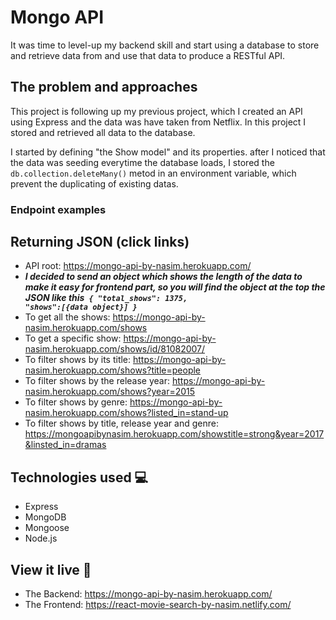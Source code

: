 # Mongo API

It was time to level-up my backend skill and start using a database to store and retrieve data from and use that data to produce a RESTful API.

## The problem and approaches

This project is following up my previous project, which I created an API using Express and the data was have taken from Netflix. In this project I stored and retrieved all data to the database. 

I started by defining "the Show model" and its properties. after I noticed that the data was seeding everytime the database  loads, I stored the <code>db.collection.deleteMany()</code> metod in an environment variable, which prevent the duplicating of existing datas.

### Endpoint examples
## Returning JSON (click links)

- API root: https://mongo-api-by-nasim.herokuapp.com/
- ***I decided to send an object which shows the length of the data to make it easy for frontend part, so you will find the object at the top the JSON like this<code> {
  "total_shows": 1375,
  "shows":[{data object}]
  }</code>***
- To get all the shows: https://mongo-api-by-nasim.herokuapp.com/shows
- To get a specific show: https://mongo-api-by-nasim.herokuapp.com/shows/id/81082007/
- To filter shows by its title: https://mongo-api-by-nasim.herokuapp.com/shows?title=people
- To filter shows by the release year: https://mongo-api-by-nasim.herokuapp.com/shows?year=2015
- To filter shows by genre: https://mongo-api-by-nasim.herokuapp.com/shows?listed_in=stand-up
- To filter shows by title, release year and genre:  https://mongoapibynasim.herokuapp.com/showstitle=strong&year=2017&linsted_in=dramas

## Technologies used 💻
- Express
- MongoDB
- Mongoose 
- Node.js


## View it live 🎯

- The Backend: https://mongo-api-by-nasim.herokuapp.com/
- The Frontend: https://react-movie-search-by-nasim.netlify.com/

